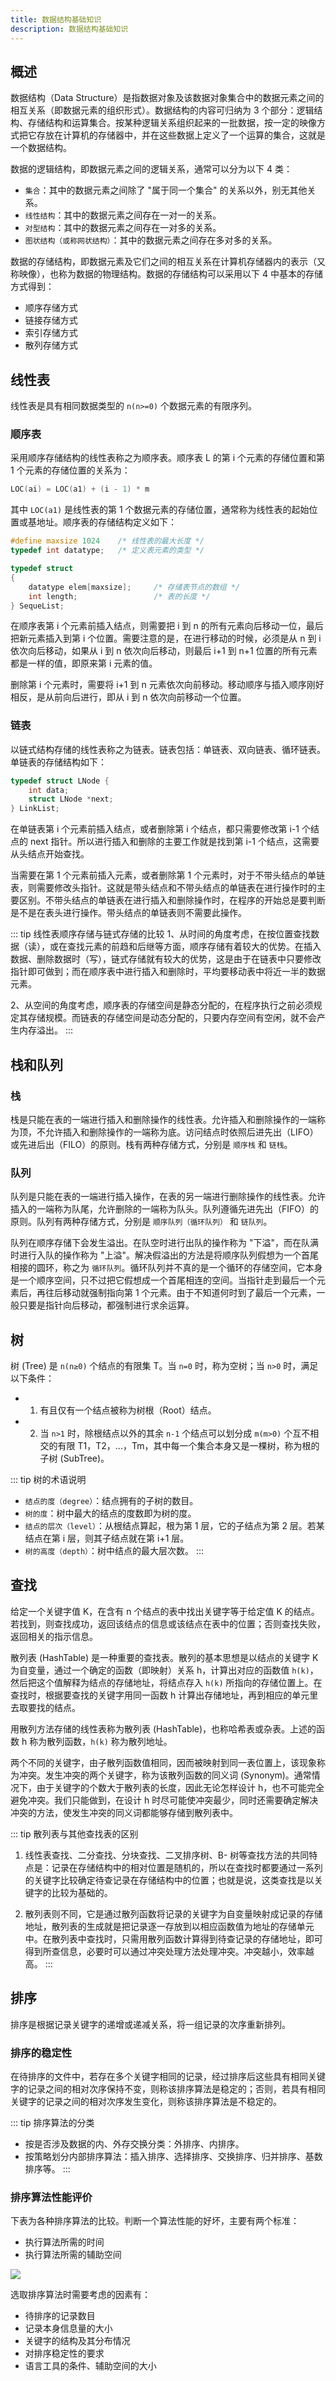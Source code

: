 ```yaml
---
title: 数据结构基础知识
description: 数据结构基础知识
---
```


## 概述

数据结构（Data Structure）是指数据对象及该数据对象集合中的数据元素之间的相互关系（即数据元素的组织形式）。数据结构的内容可归纳为 3 个部分：逻辑结构、存储结构和运算集合。按某种逻辑关系组织起来的一批数据，按一定的映像方式把它存放在计算机的存储器中，并在这些数据上定义了一个运算的集合，这就是一个数据结构。

数据的逻辑结构，即数据元素之间的逻辑关系，通常可以分为以下 4 类：

- `集合`：其中的数据元素之间除了 "属于同一个集合" 的关系以外，别无其他关系。
- `线性结构`：其中的数据元素之间存在一对一的关系。
- `对型结构`：其中的数据元素之间存在一对多的关系。
- `图状结构（或称网状结构）`：其中的数据元素之间存在多对多的关系。

数据的存储结构，即数据元素及它们之间的相互关系在计算机存储器内的表示（又称映像），也称为数据的物理结构。数据的存储结构可以采用以下 4 中基本的存储方式得到：

- 顺序存储方式
- 链接存储方式
- 索引存储方式
- 散列存储方式

## 线性表

线性表是具有相同数据类型的 `n(n>=0)` 个数据元素的有限序列。

### 顺序表

采用顺序存储结构的线性表称之为顺序表。顺序表 L 的第 i 个元素的存储位置和第 1 个元素的存储位置的关系为：

``` cpp
LOC(ai) = LOC(a1) + (i - 1) * m
```

其中 `LOC(a1)` 是线性表的第 1 个数据元素的存储位置，通常称为线性表的起始位置或基地址。顺序表的存储结构定义如下：

``` cpp
#define maxsize 1024    /* 线性表的最大长度 */
typedef int datatype;   /* 定义表元素的类型 */

typedef struct
{
    datatype elem[maxsize];     /* 存储表节点的数组 */
    int length;                 /* 表的长度 */
} SequeList;
```

在顺序表第 i 个元素前插入结点，则需要把 i 到 n 的所有元素向后移动一位，最后把新元素插入到第 i 个位置。需要注意的是，在进行移动的时候，必须是从 n 到 i 依次向后移动，如果从 i 到 n 依次向后移动，则最后 i+1 到 n+1 位置的所有元素都是一样的值，即原来第 i 元素的值。

删除第 i 个元素时，需要将 i+1 到 n 元素依次向前移动。移动顺序与插入顺序刚好相反，是从前向后进行，即从 i 到 n 依次向前移动一个位置。

### 链表

以链式结构存储的线性表称之为链表。链表包括：单链表、双向链表、循环链表。单链表的存储结构如下：

``` cpp
typedef struct LNode {
    int data;
    struct LNode *next;
} LinkList;
```

在单链表第 i 个元素前插入结点，或者删除第 i 个结点，都只需要修改第 i-1 个结点的 next 指针。所以进行插入和删除的主要工作就是找到第 i-1 个结点，这需要从头结点开始查找。

当需要在第 1 个元素前插入元素，或者删除第 1 个元素时，对于不带头结点的单链表，则需要修改头指针。这就是带头结点和不带头结点的单链表在进行操作时的主要区别。不带头结点的单链表在进行插入和删除操作时，在程序的开始总是要判断是不是在表头进行操作。带头结点的单链表则不需要此操作。

::: tip 线性表顺序存储与链式存储的比较
1、从时间的角度考虑，在按位置查找数据（读），或在查找元素的前趋和后继等方面，顺序存储有着较大的优势。在插入数据、删除数据时（写），链式存储就有较大的优势，这是由于在链表中只要修改指针即可做到；而在顺序表中进行插入和删除时，平均要移动表中将近一半的数据元素。

2、从空间的角度考虑，顺序表的存储空间是静态分配的，在程序执行之前必须规定其存储规模。而链表的存储空间是动态分配的，只要内存空间有空闲，就不会产生内存溢出。
:::

## 栈和队列

### 栈

栈是只能在表的一端进行插入和删除操作的线性表。允许插入和删除操作的一端称为顶，不允许插入和删除操作的一端称为底。访问结点时依照后进先出（LIFO）或先进后出（FILO）的原则。栈有两种存储方式，分别是 `顺序栈` 和 `链栈`。

### 队列

队列是只能在表的一端进行插入操作，在表的另一端进行删除操作的线性表。允许插入的一端称为队尾，允许删除的一端称为队头。队列遵循先进先出（FIFO）的原则。队列有两种存储方式，分别是 `顺序队列（循环队列）` 和 `链队列`。

队列在顺序存储下会发生溢出。在队空时进行出队的操作称为 "下溢"，而在队满时进行入队的操作称为 "上溢"。解决假溢出的方法是将顺序队列假想为一个首尾相接的圆环，称之为 `循环队列`。循环队列并不真的是一个循环的存储空间，它本身是一个顺序空间，只不过把它假想成一个首尾相连的空间。当指针走到最后一个元素后，再往后移动就强制指向第 1 个元素。由于不知道何时到了最后一个元素，一般只要是指针向后移动，都强制进行求余运算。

## 树

树 (Tree) 是 `n(n≥0)` 个结点的有限集 T。当 `n=0` 时，称为空树；当 `n>0` 时，满足以下条件：

- 1. 有且仅有一个结点被称为树根（Root）结点。
- 2. 当 `n>1` 时，除根结点以外的其余 `n-1` 个结点可以划分成 `m(m>0)` 个互不相交的有限 T1，T2，...，Tm，其中每一个集合本身又是一棵树，称为根的子树 (SubTree)。

::: tip 树的术语说明
- `结点的度（degree）`：结点拥有的子树的数目。
- `树的度`：树中最大的结点的度数即为树的度。
- `结点的层次（level）`：从根结点算起，根为第 1 层，它的子结点为第 2 层。若某结点在第 i 层，则其子结点就在第 i+1 层。
- `树的高度（depth）`：树中结点的最大层次数。
:::

## 查找

给定一个关键字值 K，在含有 n 个结点的表中找出关键字等于给定值 K 的结点。若找到，则查找成功，返回该结点的信息或该结点在表中的位置；否则查找失败，返回相关的指示信息。

散列表 (HashTable) 是一种重要的查找表。散列的基本思想是以结点的关键字 K 为自变量，通过一个确定的函数（即映射）关系 h，计算出对应的函数值 `h(k)`，然后把这个值解释为结点的存储地址，将结点存入 `h(k)` 所指向的存储位置上。在查找时，根据要查找的关键字用同一函数 h 计算出存储地址，再到相应的单元里去取要找的结点。

用散列方法存储的线性表称为散列表 (HashTable)，也称哈希表或杂表。上述的函数 h 称为散列函数，`h(k)` 称为散列地址。

两个不同的关键字，由子散列函数值相同，因而被映射到同一表位置上，该现象称为冲突。发生冲突的两个关键字，称为该散列函数的同义词 (Synonym)。通常情况下，由于关键字的个数大于散列表的长度，因此无论怎样设计 h，也不可能完全避免冲突。我们只能做到，在设计 h 时尽可能使冲突最少，同时还需要确定解决冲突的方法，使发生冲突的同义词都能够存储到散列表中。

::: tip 散列表与其他查找表的区别
1. 线性表查找、二分查找、分块查找、二叉排序树、B- 树等查找方法的共同特点是：记录在存储结构中的相对位置是随机的，所以在查找时都要通过一系列的关键字比较确定待查记录在存储结构中的位置；也就是说，这类查找是以关键字的比较为基础的。
          
2. 散列表则不同，它是通过散列函数将记录的关键字为自变量映射成记录的存储地址，散列表的生成就是把记录逐一存放到以相应函数值为地址的存储单元中。在散列表中查找时，只需用散列函数计算得到待查记录的存储地址，即可得到所查信息，必要时可以通过冲突处理方法处理冲突。冲突越小，效率越高。
:::

## 排序

排序是根据记录关键字的递增或递减关系，将一组记录的次序重新排列。

### 排序的稳定性

在待排序的文件中，若存在多个关键字相同的记录，经过排序后这些具有相同关键字的记录之间的相对次序保持不变，则称该排序算法是稳定的；否则，若具有相同关键字的记录之间的相对次序发生变化，则称该排序算法是不稳定的。

::: tip 排序算法的分类
- 按是否涉及数据的内、外存交换分类：外排序、内排序。
- 按策略划分内部排序算法：插入排序、选择排序、交换排序、归并排序、基数排序等。
:::

### 排序算法性能评价

下表为各种排序算法的比较。判断一个算法性能的好坏，主要有两个标准：

- 执行算法所需的时间
- 执行算法所需的辅助空间

![](../../../assets/2023/08/algorithm-order.png)

选取排序算法时需要考虑的因素有：

- 待排序的记录数目
- 记录本身信息量的大小
- 关键字的结构及其分布情况
- 对排序稳定性的要求
- 语言工具的条件、辅助空间的大小
